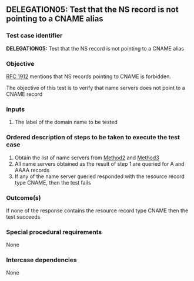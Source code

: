 ## DELEGATION05: Test that the NS record is not pointing to a CNAME alias

### Test case identifier

**DELEGATION05:** Test that the NS record is not pointing to a CNAME alias 

### Objective

[RFC 1912](http://tools.ietf.org/html/rfc1912) mentions that NS records
pointing to CNAME is forbidden. 

The objective of this test is to verify that name servers does not point to
a CNAME record

### Inputs

1. The label of the domain name to be tested

### Ordered description of steps to be taken to execute the test case

1. Obtain the list of name servers from [Method2](../Methods.md) and
[Method3](../Methods.md)
2. All name servers obtained as the result of step 1 are queried for A and
AAAA records
3. If any of the name server queried responded with the resource record type
CNAME, then the test fails

### Outcome(s)

If none of the response contains the resource record type CNAME then the test succeeds

### Special procedural requirements

None

### Intercase dependencies

None
